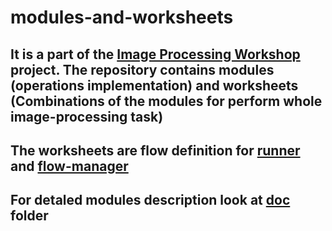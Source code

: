 # modules-and-worksheets

## It is a part of the [Image Processing Workshop](https://github.com/ekarpovs/image-processing-workshop) project. The repository contains modules (operations implementation) and worksheets (Combinations of the modules for perform whole image-processing task)

## The worksheets are flow definition for [runner](https://github.com/ekarpovs/runner) and [flow-manager](https://github.com/ekarpovs/flow-manager)

## For detaled modules description look at [doc](./doc/README_MODULES.md) folder
